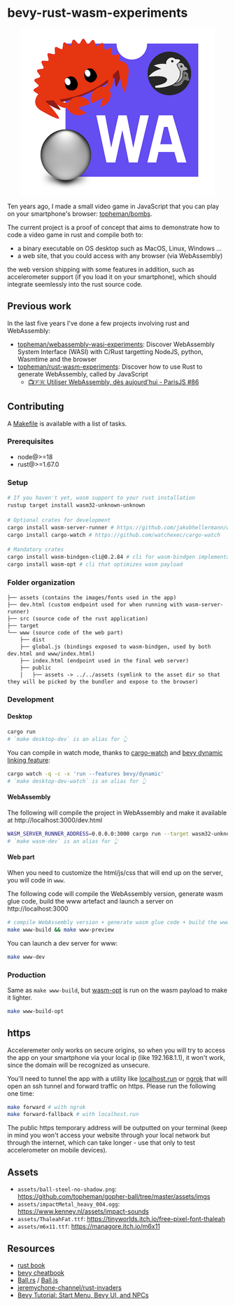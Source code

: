 # bevy-rust-wasm-experiments

<p style="text-align:center;"><img src="www/public/bevy-rust-wasm-experiments-logo-445x380.png" /></p>

Ten years ago, I made a small video game in JavaScript that you can play on your smartphone's browser: [topheman/bombs](https://topheman.github.io/bombs/).

The current project is a proof of concept that aims to demonstrate how to code a video game in rust and compile both to:

- a binary executable on OS desktop such as MacOS, Linux, Windows ...
- a web site, that you could access with any browser (via WebAssembly)

the web version shipping with some features in addition, such as accelerometer support (if you load it on your smartphone), which should integrate seemlessly into the rust source code.

## Previous work

In the last five years I've done a few projects involving rust and WebAssembly:

- [topheman/webassembly-wasi-experiments](https://github.com/topheman/webassembly-wasi-experiments): Discover WebAssembly System Interface (WASI) with C/Rust targetting NodeJS, python, Wasmtime and the browser
- [topheman/rust-wasm-experiments](https://github.com/topheman/rust-wasm-experiments): Discover how to use Rust to generate WebAssembly, called by JavaScript
  - [📺🇫🇷 Utiliser WebAssembly, dès aujourd'hui - ParisJS #86](https://www.youtube.com/watch?v=F3wOfWIFzVc&list=PLWhFHBFsRtquZ6hVXVjXmJ-l51ZXuSBtb)

## Contributing

A [Makefile](Makefile) is available with a list of tasks.

### Prerequisites

- node@>=18
- rust@>=1.67.0

### Setup

```sh
# If you haven't yet, wasm support to your rust installation
rustup target install wasm32-unknown-unknown

# Optional crates for development
cargo install wasm-server-runner # https://github.com/jakobhellermann/wasm-server-runner
cargo install cargo-watch # https://github.com/watchexec/cargo-watch

# Mandatory crates
cargo install wasm-bindgen-cli@0.2.84 # cli for wasm-bindgen implementation shipped in Cargo.toml
cargo install wasm-opt # cli that optimizes wasm payload
```

### Folder organization

```
├── assets (contains the images/fonts used in the app)
├── dev.html (custom endpoint used for when running with wasm-server-runner)
├── src (source code of the rust application)
├── target
└── www (source code of the web part)
    ├── dist
    ├── global.js (bindings exposed to wasm-bindgen, used by both dev.html and www/index.html)
    ├── index.html (endpoint used in the final web server)
    ├── public
    │   ├── assets -> ../../assets (symlink to the asset dir so that they will be picked by the bundler and expose to the browser)
```

### Development

#### Desktop

```sh
cargo run
# `make desktop-dev` is an alias for 👆
```

You can compile in watch mode, thanks to [cargo-watch](https://github.com/watchexec/cargo-watch) and [bevy dynamic linking feature](https://bevy-cheatbook.github.io/setup/bevy-config.html#dynamic-linking):

```sh
cargo watch -q -c -x 'run --features bevy/dynamic'
# `make desktop-dev-watch` is an alias for 👆
```

#### WebAssembly

The following will compile the project in WebAssembly and make it available at http://localhost:3000/dev.html

```sh
WASM_SERVER_RUNNER_ADDRESS=0.0.0.0:3000 cargo run --target wasm32-unknown-unknown
# `make wasm-dev` is an alias for 👆
```

#### Web part

When you need to customize the html/js/css that will end up on the server, you will code in `www`.

The following code will compile the WebAssembly version, generate wasm glue code, build the www artefact and launch a server on http://localhost:3000

```sh
# compile WebAssembly version + generate wasm glue code + build the www artefact + launch a server
make www-build && make www-preview
```

You can launch a dev server for www:

```sh
make www-dev
```

### Production

Same as `make www-build`, but [wasm-opt](https://lib.rs/crates/wasm-opt) is run on the wasm payload to make it lighter.

```sh
make www-build-opt
```

## https

Acceleremeter only works on secure origins, so when you will try to access the app on your smartphone via your local ip (like 192.168.1.1), it won't work, since the domain will be recognized as unsecure.

You'll need to tunnel the app with a utility like [localhost.run](https://localhost.run/) or [ngrok](https://ngrok.com) that will open an ssh tunnel and forward traffic on https. Please run the following one time:

```sh
make forward # with ngrok
make forward-fallback # with localhost.run
```

The public https temporary address will be outputted on your terminal (keep in mind you won't access your website through your local network but through the internet, which can take longer - use that only to test accelerometer on mobile devices).

## Assets

- `assets/ball-steel-no-shadow.png`: https://github.com/topheman/gopher-ball/tree/master/assets/imgs
- `assets/impactMetal_heavy_004.ogg`: https://www.kenney.nl/assets/impact-sounds
- `assets/ThaleahFat.ttf`: https://tinyworlds.itch.io/free-pixel-font-thaleah
- `assets/m6x11.ttf`: https://managore.itch.io/m6x11

## Resources

- [rust book](https://doc.rust-lang.org/stable/book/)
- [bevy cheatbook](https://bevy-cheatbook.github.io)
- [Ball.rs](https://github.com/topheman/rust-wasm-experiments/blob/master/crate/src/ball.rs) / [Ball.js](https://github.com/topheman/Ball.js)
- [jeremychone-channel/rust-invaders](https://github.com/jeremychone-channel/rust-invaders)
- [Bevy Tutorial: Start Menu, Bevy UI, and NPCs](https://www.youtube.com/watch?v=qbeu0Mw1HLY&list=PLT_D88-MTFOOh_S9YifHfo6KETvEmRmYh&index=7)
